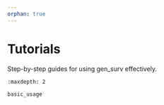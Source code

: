 ```yaml
---
orphan: true
---
```


# Tutorials

Step-by-step guides for using gen_surv effectively.

```{toctree}
:maxdepth: 2

basic_usage
```
